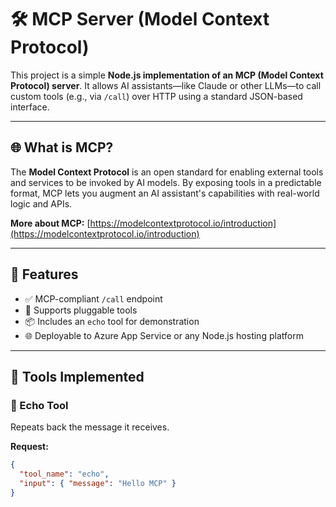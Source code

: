 # 🛠️ MCP Server (Model Context Protocol)

This project is a simple **Node.js implementation of an MCP (Model Context Protocol) server**. It allows AI assistants—like Claude or other LLMs—to call custom tools (e.g., via `/call`) over HTTP using a standard JSON-based interface.

---

## 🌐 What is MCP?

The **Model Context Protocol** is an open standard for enabling external tools and services to be invoked by AI models. By exposing tools in a predictable format, MCP lets you augment an AI assistant's capabilities with real-world logic and APIs.

**More about MCP:** [https://modelcontextprotocol.io/introduction](https://modelcontextprotocol.io/introduction)

---

## 🚀 Features

- ✅ MCP-compliant `/call` endpoint
- 🔧 Supports pluggable tools
- 📦 Includes an `echo` tool for demonstration
- 🌐 Deployable to Azure App Service or any Node.js hosting platform

---

## 🧰 Tools Implemented

### 🔁 Echo Tool
Repeats back the message it receives.

**Request:**
```json
{
  "tool_name": "echo",
  "input": { "message": "Hello MCP" }
}
